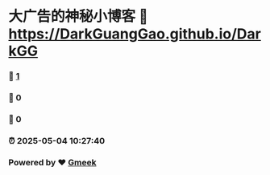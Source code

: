 # 大广告的神秘小博客 :link: https://DarkGuangGao.github.io/DarkGG 
### :page_facing_up: [1](https://DarkGuangGao.github.io/DarkGG/tag.html) 
### :speech_balloon: 0 
### :hibiscus: 0 
### :alarm_clock: 2025-05-04 10:27:40 
### Powered by :heart: [Gmeek](https://github.com/Meekdai/Gmeek)
